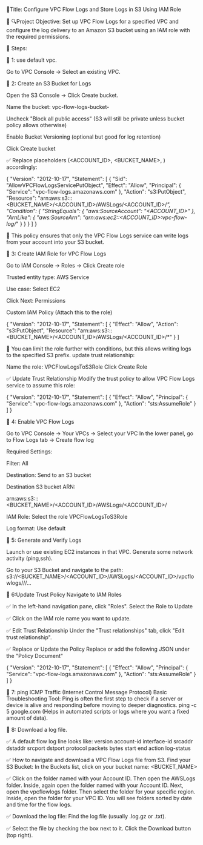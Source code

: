 🚀Title: Configure VPC Flow Logs and Store Logs in S3 Using IAM Role

🔗 🔍Project Objective:
  Set up VPC Flow Logs for a specified VPC and configure the log delivery to an Amazon S3 bucket using an IAM role with the required permissions.

🚀 Steps:

🔗 1: use default vpc.

 Go to VPC Console → Select an existing VPC.


🔗 2: Create an S3 Bucket for Logs
   
  Open the S3 Console → Click Create bucket.

Name the bucket: vpc-flow-logs-bucket-<unique-id> 
 
 Uncheck "Block all public access" (S3 will still be private unless bucket policy allows otherwise)

Enable Bucket Versioning (optional but good for log retention)

Click Create bucket

✅ Replace placeholders (<ACCOUNT_ID>, <BUCKET_NAME>, <REGION>) accordingly:

{
  "Version": "2012-10-17",
  "Statement": [
    {
      "Sid": "AllowVPCFlowLogsServicePutObject",
      "Effect": "Allow",
      "Principal": {
        "Service": "vpc-flow-logs.amazonaws.com"
      },
      "Action": "s3:PutObject",
      "Resource": "arn:aws:s3:::<BUCKET_NAME>/<ACCOUNT_ID>/AWSLogs/<ACCOUNT_ID>/*",
      "Condition": {
        "StringEquals": {
          "aws:SourceAccount": "<ACCOUNT_ID>"
        },
        "ArnLike": {
          "aws:SourceArn": "arn:aws:ec2:<REGION>:<ACCOUNT_ID>:vpc-flow-log/*"
        }
      }
    }
  ]
}

📌 This policy ensures that only the VPC Flow Logs service can write logs from your account into your S3 bucket.


🔗 3: Create IAM Role for VPC Flow Logs

 Go to IAM Console → Roles → Click Create role

  Trusted entity type: AWS Service

  Use case: Select EC2 

   Click Next: Permissions
   
Custom IAM Policy (Attach this to the role)

{
  "Version": "2012-10-17",
  "Statement": [
    {
      "Effect": "Allow",
      "Action": "s3:PutObject",
      "Resource": "arn:aws:s3:::<BUCKET_NAME>/<ACCOUNT_ID>/AWSLogs/<ACCOUNT_ID>/*"
    }
  ]

📌 You can limit the role further with conditions, but this allows writing logs to the specified S3 prefix.
update trust relationship:

Name the role: VPCFlowLogsToS3Role
Click Create Role

✅ Update Trust Relationship
Modify the trust policy to allow VPC Flow Logs service to assume this role:

{
  "Version": "2012-10-17",
  "Statement": [
    {
      "Effect": "Allow",
      "Principal": {
        "Service": "vpc-flow-logs.amazonaws.com"
      },
      "Action": "sts:AssumeRole"
    }
  ]
}

🔗 4: Enable VPC Flow Logs

Go to VPC Console → Your VPCs → Select your VPC
    In the lower panel, go to Flow Logs tab → Create flow log

Required Settings:

  Filter: All 

Destination: Send to an S3 bucket

  Destination S3 bucket ARN:

 arn:aws:s3:::<BUCKET_NAME>/<ACCOUNT_ID>/AWSLogs/<ACCOUNT_ID>/

 IAM Role: Select the role VPCFlowLogsToS3Role

  Log format: Use default 


🔗  5: Generate and Verify Logs

  Launch or use existing EC2 instances in that VPC.
Generate some network activity (ping,ssh).

 Go to your S3 Bucket and navigate to the path:
s3://<BUCKET_NAME>/<ACCOUNT_ID>/AWSLogs/<ACCOUNT_ID>/vpcflowlogs/<region>/<vpc-id>/...

🔗 6:Update Trust Policy 
  Navigate to IAM Roles

✅ In the left-hand navigation pane, click "Roles".
Select the Role to Update

✅  Click on the IAM role name you want to update.

✅ Edit Trust Relationship
Under the "Trust relationships" tab, click "Edit trust relationship".

✅ Replace or Update the Policy
Replace or add the following JSON under the "Policy Document"

{
          "Version": "2012-10-17",
          "Statement": [
            {
              "Effect": "Allow",
              "Principal": {
                "Service": "vpc-flow-logs.amazonaws.com"
              },
              "Action": "sts:AssumeRole"
            }
          ]
        }

🔗 7: ping ICMP Traffic (Internet Control Message Protocol)
    Basic Troubleshooting Tool:
     Ping is often the first step to check if a server or device is alive and responding before moving to deeper diagnostics.
     ping -c 5 google.com (Helps in automated scripts or logs where you want a fixed amount of data).


🔗 8: Download a log file.

✅ A default flow log line looks like:
version account-id interface-id srcaddr dstaddr srcport dstport protocol packets bytes start end action log-status

✅ How to navigate and download a VPC Flow Logs file from S3.
   Find your S3 Bucket:
  In the Buckets list, click on your bucket name: <BUCKET_NAME>

 ✅  Click on the folder named with your Account ID.
Then open the AWSLogs folder.
   Inside, again open the folder named with your Account ID.
 Next, open the vpcflowlogs folder.
 Then select the folder for your specific region.
  Inside, open the folder for your VPC ID.
 You will see folders sorted by date and time for the flow logs.

 ✅  Download the log file:
 Find the log file (usually .log.gz or .txt).

 ✅ Select the file by checking the box next to it.
    Click the Download button (top right).
